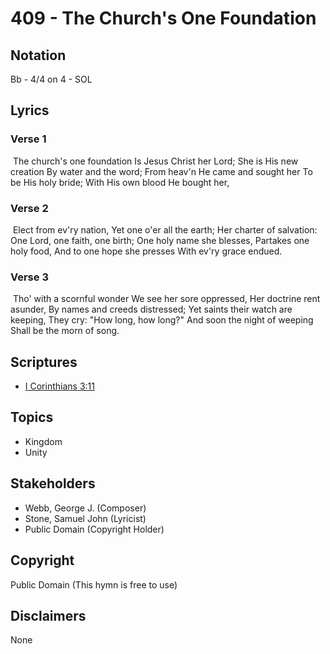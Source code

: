 # 409 - The Church's One Foundation

## Notation

Bb - 4/4 on 4 - SOL

## Lyrics

### Verse 1

 The church's one foundation Is Jesus Christ her Lord; She is His new creation By water and the word; From heav'n He came and sought her To be His holy bride; With His own blood He bought her,

### Verse 2

 Elect from ev'ry nation, Yet one o'er all the earth; Her charter of salvation: One Lord, one faith, one birth; One holy name she blesses, Partakes one holy food, And to one hope she presses With ev'ry grace endued.

### Verse 3

 Tho' with a scornful wonder We see her sore oppressed, Her doctrine rent asunder, By names and creeds distressed; Yet saints their watch are keeping, They cry: "How long, how long?" And soon the night of weeping Shall be the morn of song. 


## Scriptures

- [I Corinthians 3:11](https://www.biblegateway.com/passage/?search=I%20Corinthians%203%3A11)

## Topics

- Kingdom
- Unity

## Stakeholders

- Webb, George J. (Composer)
- Stone, Samuel John (Lyricist)
- Public Domain (Copyright Holder)

## Copyright

Public Domain
(This hymn is free to use)

## Disclaimers

None

